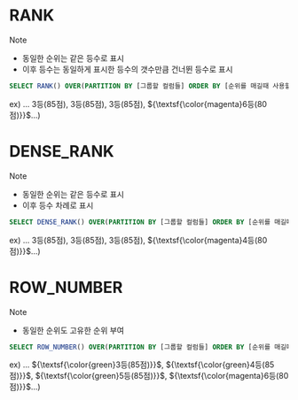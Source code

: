 # RANK
> [!NOTE]
> - 동일한 순위는 같은 등수로 표시
> - 이후 등수는 동일하게 표시한 등수의 갯수만큼 건너뛴 등수로 표시 

```sql
SELECT RANK() OVER(PARTITION BY [그룹할 컬럼들] ORDER BY [순위를 매길때 사용할 컬럼들]) FROM [테이블명]
```

ex) ... 3등(85점), 3등(85점), 3등(85점), ${\textsf{\color{magenta}6등(80점)}}$...)

# DENSE_RANK
> [!NOTE]
> - 동일한 순위는 같은 등수로 표시
> - 이후 등수 차례로 표시

```sql
SELECT DENSE_RANK() OVER(PARTITION BY [그룹할 컬럼들] ORDER BY [순위를 매길때 사용할 컬럼들]) FROM [테이블명]
```

ex) ... 3등(85점), 3등(85점), 3등(85점), ${\textsf{\color{magenta}4등(80점)}}$...)

# ROW_NUMBER
> [!NOTE]
> - 동일한 순위도 고유한 순위 부여

```sql
SELECT ROW_NUMBER() OVER(PARTITION BY [그룹할 컬럼들] ORDER BY [순위를 매길때 사용할 컬럼들]) FROM [테이블명]
```

ex) ... ${\textsf{\color{green}3등(85점)}}$, ${\textsf{\color{green}4등(85점)}}$, ${\textsf{\color{green}5등(85점)}}$, ${\textsf{\color{magenta}6등(80점)}}$...)
